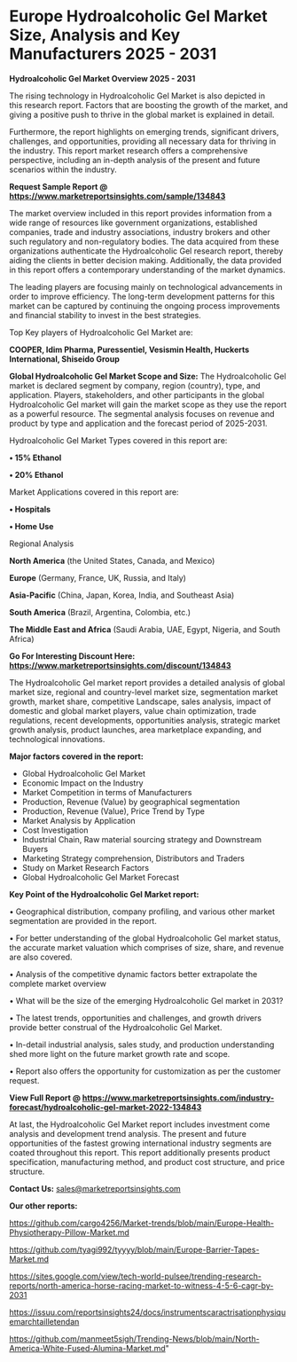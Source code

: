 # Europe Hydroalcoholic Gel Market Size, Analysis and Key Manufacturers 2025 - 2031

<Strong> Hydroalcoholic Gel Market Overview 2025 - 2031</strong>

The rising technology in Hydroalcoholic Gel Market is also depicted in this research report. Factors that are boosting the growth of the market, and giving a positive push to thrive in the global market is explained in detail.

Furthermore, the report highlights on emerging trends, significant drivers, challenges, and opportunities, providing all necessary data for thriving in the industry. This report market research offers a comprehensive perspective, including an in-depth analysis of the present and future scenarios within the industry.

<strong>Request Sample Report @ <a href=https://www.marketreportsinsights.com/sample/134843>https://www.marketreportsinsights.com/sample/134843</a></strong>

The market overview included in this report provides information from a wide range of resources like government organizations, established companies, trade and industry associations, industry brokers and other such regulatory and non-regulatory bodies. The data acquired from these organizations authenticate the Hydroalcoholic Gel research report, thereby aiding the clients in better decision making. Additionally, the data provided in this report offers a contemporary understanding of the market dynamics.

The leading players are focusing mainly on technological advancements in order to improve efficiency. The long-term development patterns for this market can be captured by continuing the ongoing process improvements and financial stability to invest in the best strategies.

Top Key players of Hydroalcoholic Gel Market are:

<strong>COOPER, Idim Pharma, Puressentiel, Vesismin Health, Huckerts International, Shiseido Group</strong>

<strong><b>Global Hydroalcoholic Gel Market Scope and Size:</b></strong>
The Hydroalcoholic Gel market is declared segment by company, region (country), type, and application. Players, stakeholders, and other participants in the global Hydroalcoholic Gel market will gain the market scope as they use the report as a powerful resource. The segmental analysis focuses on revenue and product by type and application and the forecast period of 2025-2031.

Hydroalcoholic Gel Market Types covered in this report are:

<strong>• 15% Ethanol

• 20% Ethanol</strong>

Market Applications covered in this report are:

<strong>• Hospitals

• Home Use</strong> 

Regional Analysis

<strong>North America</strong> (the United States, Canada, and Mexico)

<strong>Europe</strong> (Germany, France, UK, Russia, and Italy)

<strong>Asia-Pacific</strong> (China, Japan, Korea, India, and Southeast Asia)

<strong>South America</strong> (Brazil, Argentina, Colombia, etc.)

<strong>The Middle East and Africa</strong> (Saudi Arabia, UAE, Egypt, Nigeria, and South Africa)

<strong>Go For Interesting Discount Here: <a href=https://www.marketreportsinsights.com/discount/134843>https://www.marketreportsinsights.com/discount/134843</a></strong>

The Hydroalcoholic Gel market report provides a detailed analysis of global market size, regional and country-level market size, segmentation market growth, market share, competitive Landscape, sales analysis, impact of domestic and global market players, value chain optimization, trade regulations, recent developments, opportunities analysis, strategic market growth analysis, product launches, area marketplace expanding, and technological innovations.

<strong><b>Major factors covered in the report:</b></strong>
<ul>
  <li>Global Hydroalcoholic Gel Market </li>
  <li>Economic Impact on the Industry</li>
  <li>Market Competition in terms of Manufacturers</li>
  <li>Production, Revenue (Value) by geographical segmentation</li>
  <li>Production, Revenue (Value), Price Trend by Type</li>
  <li>Market Analysis by Application</li>
  <li>Cost Investigation</li>
  <li>Industrial Chain, Raw material sourcing strategy and Downstream Buyers</li>
  <li>Marketing Strategy comprehension, Distributors and Traders</li>
  <li>Study on Market Research Factors</li>
  <li>Global Hydroalcoholic Gel Market Forecast</li>
</ul>

<strong><b>Key Point of the Hydroalcoholic Gel Market report:</b></strong>

• Geographical distribution, company profiling, and various other market segmentation are provided in the report.

• For better understanding of the global Hydroalcoholic Gel market status, the accurate market valuation which comprises of size, share, and revenue are also covered.

• Analysis of the competitive dynamic factors better extrapolate the complete market overview

• What will be the size of the emerging Hydroalcoholic Gel market in 2031?

• The latest trends, opportunities and challenges, and growth drivers provide better construal of the Hydroalcoholic Gel Market.

• In-detail industrial analysis, sales study, and production understanding shed more light on the future market growth rate and scope.

• Report also offers the opportunity for customization as per the customer request.

<strong><b>View Full Report @ <a href=https://www.marketreportsinsights.com/industry-forecast/hydroalcoholic-gel-market-2022-134843>https://www.marketreportsinsights.com/industry-forecast/hydroalcoholic-gel-market-2022-134843</a></b></strong>


At last, the Hydroalcoholic Gel Market report includes investment come analysis and development trend analysis. The present and future opportunities of the fastest growing international industry segments are coated throughout this report. This report additionally presents product specification, manufacturing method, and product cost structure, and price structure.

<strong>Contact Us:</strong>
sales@marketreportsinsights.com

<strong>Our other reports:</strong>

<a href=https://github.com/cargo4256/Market-trends/blob/main/Europe-Health-Physiotherapy-Pillow-Market.md>https://github.com/cargo4256/Market-trends/blob/main/Europe-Health-Physiotherapy-Pillow-Market.md</a>

<a href=https://github.com/tyagi992/tyyyy/blob/main/Europe-Barrier-Tapes-Market.md>https://github.com/tyagi992/tyyyy/blob/main/Europe-Barrier-Tapes-Market.md</a>

<a href=https://sites.google.com/view/tech-world-pulsee/trending-research-reports/north-america-horse-racing-market-to-witness-4-5-6-cagr-by-2031>https://sites.google.com/view/tech-world-pulsee/trending-research-reports/north-america-horse-racing-market-to-witness-4-5-6-cagr-by-2031</a>

<a href=https://issuu.com/reportsinsights24/docs/instrumentscaractrisationphysiquemarchtailletendan>https://issuu.com/reportsinsights24/docs/instrumentscaractrisationphysiquemarchtailletendan</a>

<a href=https://github.com/manmeet5sigh/Trending-News/blob/main/North-America-White-Fused-Alumina-Market.md>https://github.com/manmeet5sigh/Trending-News/blob/main/North-America-White-Fused-Alumina-Market.md</a>"
